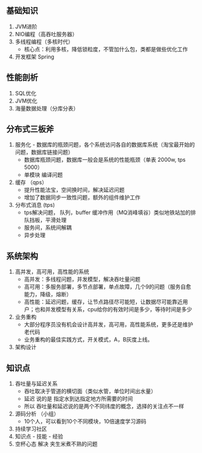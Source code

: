 ## 基础知识
1. JVM进阶
2. NIO编程（高吞吐服务器）
3. 多线程编程（多核时代）
	- 核心点：利用多核，降低锁粒度，不管加什么包，类都是做些优化工作
4. 开发框架 Spring

## 性能剖析
1. SQL优化
2. JVM优化
3. 海量数据处理（分库分表）

## 分布式三板斧
1. 服务化 - 数据库的瓶颈问题，各个系统访问各自的数据库系统（淘宝最开始的问题，数据库链接问题）
	-	数据库瓶颈问题，数据库一般会是系统的性能瓶颈（单表 2000w, tps 5000）
	-	单模块 编译问题
2. 缓存 （qps）
	- 提升性能法宝，空间换时间，解决延迟问题
	- 增加了数据同步一致性问题，额外的组件维护工作
3. 分布式消息 (tps)
	- tps解决问题， 队列，buffer 缓冲作用（MQ消峰填谷）类似地铁站加的排队挡板，平滑处理
	- 服务间，系统间解耦
	- 异步处理

## 系统架构
1. 高并发，高可用，高性能的系统
	- 高并发：多线程问题，并发模型，解决吞吐量问题
	- 高可用：多服务部署，多节点部署，单点故障，几个9的问题（服务自愈能力，降级，熔断）
	- 高性能：延迟问题，缓存，让节点路径尽可能短，让数据尽可能靠近用户；也和并发模型有关系，cpu给你的有效时间是多少，等待时间是多少
2. 业务重构
	- 大部分程序员没有机会设计高并发，高可用，高性能系统，更多还是维护老代码
	- 业务重构的最佳实践方式，开关模式，A，B灰度上线。
3. 架构设计


## 知识点

1. 吞吐量与延迟关系
	- 吞吐取决于管道的横切面（类似水管，单位时间出水量）
	- 延迟 说的是 指定水到达指定地方所需要的时间
	- 所以 吞吐量和延迟说的是两个不同纬度的概念，选择的关注点不一样
2. 源码分析 （小组）
	- 10个人，可以看到10个不同模块，10倍速度学习源码
3. 持续学习社区
4. 知识点 - 技能 - 经验
5. 空杯心态 解决 夹生米煮不熟的问题